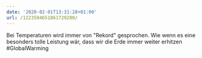 ```yaml
---
date: '2020-02-01T13:31:28+01:00'
url: /1223584651861729280/
---
```

Bei Temperaturen wird immer von "Rekord" gesprochen. Wie wenn es eine besonders tolle Leistung wär, dass wir die Erde immer weiter erhitzen #GlobalWarming
